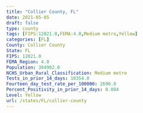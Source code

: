 ```yaml
---
title: "Collier County, FL"
date: 2021-05-05
draft: false
type: county
tags: [FIPS:12021.0,FEMA:4.0,Medium metro,Yellow]
categories: [FL]
County: Collier County
State: FL
FIPS: 12021.0
FEMA_Region: 4.0
Population: 384902.0
NCHS_Urban_Rural_Classification: Medium metro
Tests_in_prior_14_days: 10354.0
Fourteen_day_test_rate_per_100000: 2690.0
Percent_Positivity_in_prior_14_days: 0.084
Level: Yellow
url: /states/FL/collier-county
---
```



